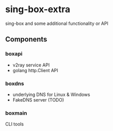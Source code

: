# sing-box-extra

sing-box and some additional functionality or API

## Components

### boxapi

- v2ray service API
- golang http.Client API

### boxdns

- underlying DNS for Linux & Windows
- FakeDNS server (TODO)

### boxmain

CLI tools
